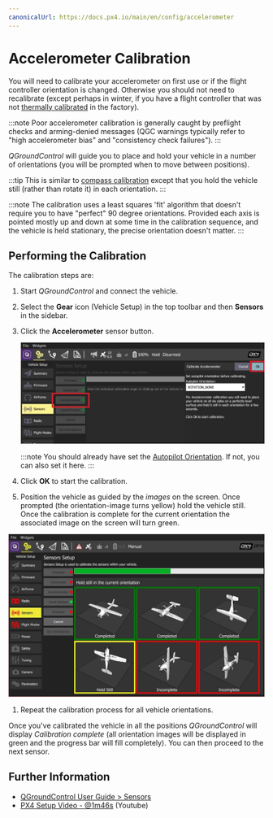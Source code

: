 ```yaml
---
canonicalUrl: https://docs.px4.io/main/en/config/accelerometer
---
```


# Accelerometer Calibration

You will need to calibrate your accelerometer on first use or if the flight controller orientation is changed.
Otherwise you should not need to recalibrate (except perhaps in winter, if you have a flight controller that was not [thermally calibrated](../advanced_config/sensor_thermal_calibration.md) in the factory).

:::note
Poor accelerometer calibration is generally caught by preflight checks and arming-denied messages (QGC warnings typically refer to "high accelerometer bias" and "consistency check failures").
:::

*QGroundControl* will guide you to place and hold your vehicle in a number of orientations (you will be prompted when to move between positions). 

:::tip
This is similar to [compass calibration](../config/compass.md) except that you hold the vehicle still (rather than rotate it) in each orientation.
:::

:::note
The calibration uses a least squares 'fit' algorithm that doesn't require you to have "perfect" 90 degree orientations.
Provided each axis is pointed mostly up and down at some time in the calibration sequence, and the vehicle is held stationary, the precise orientation doesn't matter.
:::

## Performing the Calibration 

The calibration steps are:

1. Start *QGroundControl* and connect the vehicle.
1. Select the **Gear** icon (Vehicle Setup) in the top toolbar and then **Sensors** in the sidebar.
1. Click the **Accelerometer** sensor button.

   ![Accelerometer calibration](../../assets/qgc/setup/sensor/accelerometer.jpg)
   
   :::note
   You should already have set the [Autopilot Orientation](../config/flight_controller_orientation.md).
   If not, you can also set it here.
   :::
   
1. Click **OK** to start the calibration. 
1. Position the vehicle as guided by the *images* on the screen.
   Once prompted (the orientation-image turns yellow) hold the vehicle still.
   Once the calibration is complete for the current orientation the associated image on the screen will turn green.
  
  ![Accelerometer calibration](../../assets/qgc/setup/sensor/accelerometer_positions_px4.jpg)
  
1. Repeat the calibration process for all vehicle orientations.
   
Once you've calibrated the vehicle in all the positions *QGroundControl* will display *Calibration complete* (all orientation images will be displayed in green and the progress bar will fill completely).
You can then proceed to the next sensor. 


## Further Information

* [QGroundControl User Guide > Sensors](https://docs.qgroundcontrol.com/master/en/qgc-user-guide/setup_view/sensors_px4.htmll#accelerometer)
* [PX4 Setup Video - @1m46s](https://youtu.be/91VGmdSlbo4?t=1m46s) (Youtube)
